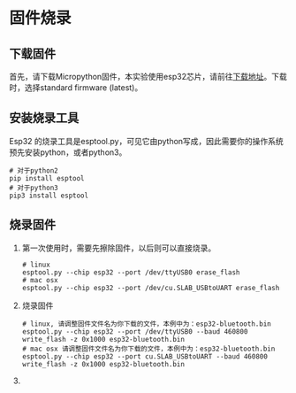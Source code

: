 # 固件烧录

## 下载固件

首先，请下载Micropython固件，本实验使用esp32芯片，请前往[下载地址](http://micropython.org/download#esp32)。下载时，选择standard firmware (latest)。

## 安装烧录工具

Esp32 的烧录工具是esptool.py，可见它由python写成，因此需要你的操作系统预先安装python，或者python3。

```shell
# 对于python2
pip install esptool
# 对于python3
pip3 install esptool
```

## 烧录固件

1. 第一次使用时，需要先擦除固件，以后则可以直接烧录。

   ```shell
   # linux
   esptool.py --chip esp32 --port /dev/ttyUSB0 erase_flash
   # mac osx
   esptool.py --chip esp32 --port /dev/cu.SLAB_USBtoUART erase_flash
   ```

   

2. 烧录固件

   ```shell
   # linux, 请调整固件文件名为你下载的文件，本例中为：esp32-bluetooth.bin
   esptool.py --chip esp32 --port /dev/ttyUSB0 --baud 460800 write_flash -z 0x1000 esp32-bluetooth.bin
   # mac osx 请调整固件文件名为你下载的文件，本例中为：esp32-bluetooth.bin
   esptool.py --chip esp32 --port cu.SLAB_USBtoUART --baud 460800 write_flash -z 0x1000 esp32-bluetooth.bin
   ```

   

3. 

